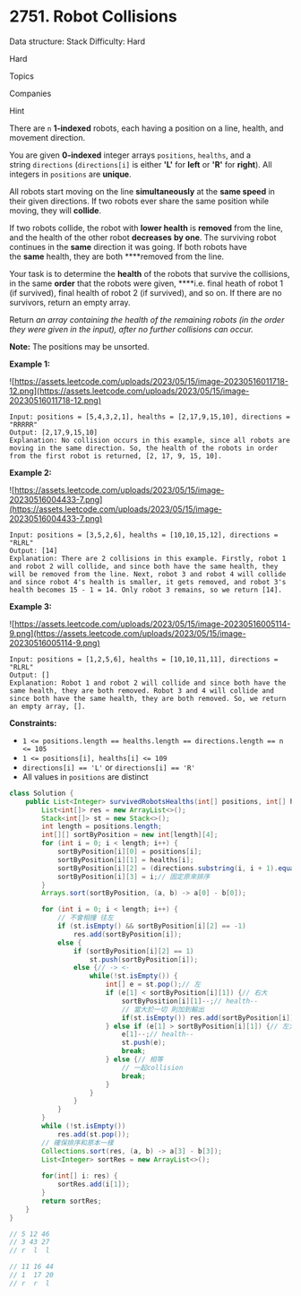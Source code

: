 # 2751. Robot Collisions

Data structure: Stack
Difficulty: Hard

Hard

Topics

Companies

Hint

There are `n` **1-indexed** robots, each having a position on a line, health, and movement direction.

You are given **0-indexed** integer arrays `positions`, `healths`, and a string `directions` (`directions[i]` is either **'L'** for **left** or **'R'** for **right**). All integers in `positions` are **unique**.

All robots start moving on the line **simultaneously** at the **same speed** in their given directions. If two robots ever share the same position while moving, they will **collide**.

If two robots collide, the robot with **lower health** is **removed** from the line, and the health of the other robot **decreases** **by one**. The surviving robot continues in the **same** direction it was going. If both robots have the **same** health, they are both ****removed from the line.

Your task is to determine the **health** of the robots that survive the collisions, in the same **order** that the robots were given, ****i.e. final heath of robot 1 (if survived), final health of robot 2 (if survived), and so on. If there are no survivors, return an empty array.

Return *an array containing the health of the remaining robots (in the order they were given in the input), after no further collisions can occur.*

**Note:** The positions may be unsorted.

**Example 1:**

![https://assets.leetcode.com/uploads/2023/05/15/image-20230516011718-12.png](https://assets.leetcode.com/uploads/2023/05/15/image-20230516011718-12.png)

```
Input: positions = [5,4,3,2,1], healths = [2,17,9,15,10], directions = "RRRRR"
Output: [2,17,9,15,10]
Explanation: No collision occurs in this example, since all robots are moving in the same direction. So, the health of the robots in order from the first robot is returned, [2, 17, 9, 15, 10].

```

**Example 2:**

![https://assets.leetcode.com/uploads/2023/05/15/image-20230516004433-7.png](https://assets.leetcode.com/uploads/2023/05/15/image-20230516004433-7.png)

```
Input: positions = [3,5,2,6], healths = [10,10,15,12], directions = "RLRL"
Output: [14]
Explanation: There are 2 collisions in this example. Firstly, robot 1 and robot 2 will collide, and since both have the same health, they will be removed from the line. Next, robot 3 and robot 4 will collide and since robot 4's health is smaller, it gets removed, and robot 3's health becomes 15 - 1 = 14. Only robot 3 remains, so we return [14].

```

**Example 3:**

![https://assets.leetcode.com/uploads/2023/05/15/image-20230516005114-9.png](https://assets.leetcode.com/uploads/2023/05/15/image-20230516005114-9.png)

```
Input: positions = [1,2,5,6], healths = [10,10,11,11], directions = "RLRL"
Output: []
Explanation: Robot 1 and robot 2 will collide and since both have the same health, they are both removed. Robot 3 and 4 will collide and since both have the same health, they are both removed. So, we return an empty array, [].
```

**Constraints:**

- `1 <= positions.length == healths.length == directions.length == n <= 105`
- `1 <= positions[i], healths[i] <= 109`
- `directions[i] == 'L'` or `directions[i] == 'R'`
- All values in `positions` are distinct

```java
class Solution {
    public List<Integer> survivedRobotsHealths(int[] positions, int[] healths, String directions) {
        List<int[]> res = new ArrayList<>();
        Stack<int[]> st = new Stack<>();
        int length = positions.length;
        int[][] sortByPosition = new int[length][4];
        for (int i = 0; i < length; i++) {
            sortByPosition[i][0] = positions[i];
            sortByPosition[i][1] = healths[i];
            sortByPosition[i][2] = (directions.substring(i, i + 1).equals("L")) ? -1 : 1;
            sortByPosition[i][3] = i;// 固定原來排序
        }
        Arrays.sort(sortByPosition, (a, b) -> a[0] - b[0]);

        for (int i = 0; i < length; i++) {
            // 不會相撞 往左
            if (st.isEmpty() && sortByPosition[i][2] == -1)
                res.add(sortByPosition[i]);
            else {
                if (sortByPosition[i][2] == 1)
                    st.push(sortByPosition[i]);
                else {// -> <-
                    while(!st.isEmpty()) {
                        int[] e = st.pop();// 左
                        if (e[1] < sortByPosition[i][1]) {// 右大
                            sortByPosition[i][1]--;// health--
                            // 當大於一切 則加到輸出
                            if(st.isEmpty()) res.add(sortByPosition[i]);
                        } else if (e[1] > sortByPosition[i][1]) {// 左大
                            e[1]--;// health--
                            st.push(e);
                            break;
                        } else {// 相等
                            // 一起collision
                            break;
                        }
                    }
                }
            }
        }
        while (!st.isEmpty())
            res.add(st.pop());
        // 確保排序和原本一樣
        Collections.sort(res, (a, b) -> a[3] - b[3]);
        List<Integer> sortRes = new ArrayList<>();
        
        for(int[] i: res) {
            sortRes.add(i[1]);
        }
        return sortRes;
    }
}

// 5 12 46
// 3 43 27
// r  l  l

// 11 16 44
// 1  17 20
// r  r  l
```